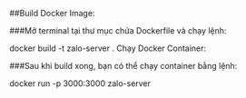##Build Docker Image:

###Mở terminal tại thư mục chứa Dockerfile và chạy lệnh:

docker build -t zalo-server .
Chạy Docker Container:

###Sau khi build xong, bạn có thể chạy container bằng lệnh:

docker run -p 3000:3000 zalo-server